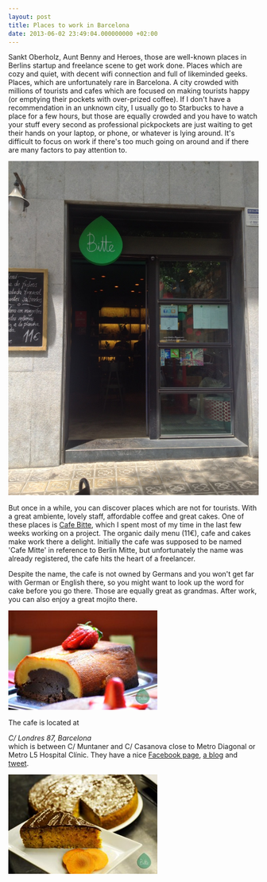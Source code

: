 ```yaml
---
layout: post
title: Places to work in Barcelona
date: 2013-06-02 23:49:04.000000000 +02:00
---
```

Sankt Oberholz, Aunt Benny and Heroes, those are well-known places in Berlins startup and freelance scene to get work done. Places which are cozy and quiet, with decent wifi connection and full of likeminded geeks. Places, which are unfortunately rare in Barcelona. A city crowded with millions of tourists and cafes which are focused on making tourists happy (or emptying their pockets with over-prized coffee). If I don't have a recommendation in an unknown city, I usually go to Starbucks to have a place for a few hours, but those are equally crowded and you have to watch your stuff every second as professional pickpockets are just waiting to get their hands on your laptop, or phone, or whatever is lying around. It's difficult to focus on work if there's too much going on around and if there are many factors to pay attention to.

![](/images/2014/Sep/20130602-112901-p-m.jpg)

But once in a while, you can discover places which are not for tourists. With a great ambiente, lovely staff, affordable coffee and great cakes. One of these places is <a title="Cafe Bitte" href="https://www.facebook.com/bittebarcelona">Cafe Bitte</a>, which I spent most of my time in the last few weeks working on a project. The organic daily menu (11€), cafe and cakes make work there a delight. Initially the cafe was supposed to be named 'Cafe Mitte' in reference to Berlin Mitte, but unfortunately the name was already registered, the cafe hits the heart of a freelancer.

Despite the name, the cafe is not owned by Germans and you won't get far with German or English there, so you might want to look up the word for cake before you go there. Those are equally great as grandmas. After work, you can also enjoy a great mojito there.

![](/images/2014/Sep/486103_491415937588563_826132777_n.jpg)

The cafe is located at

<address>C/ Londres 87, Barcelona</address>which is between C/ Muntaner and C/ Casanova close to Metro Diagonal or Metro L5 Hospital Clínic. They have a nice <a title="Cafe Bitte" href="https://www.facebook.com/bittebarcelona">Facebook page</a>, <a title="Bitte Barcelona" href="http://bittebcn.blogspot.com.es">a blog</a> and <a href="https://twitter.com/bittebcn">tweet</a>.

![](/images/2014/Sep/429752_489127864484037_867803322_n.jpg)
